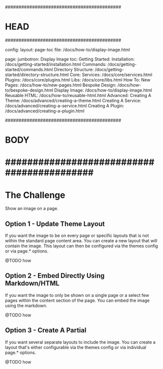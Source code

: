###########################################
# HEAD
###########################################

config: 
  layout: page-toc
  file: /docs/how-to/display-image.html

page: 
  jumbotron: Display Image
  toc:
    Getting Started: 
      Installation: /docs/getting-started/installation.html
      Commands: /docs/getting-started/commands.html
      Directory Structure: /docs/getting-started/directory-structure.html
    Core:
      Services: /docs/core/services.html
      Plugins: /docs/core/plugins.html
      Libs: /docs/core/libs.html
    How To:
      New Pages: /docs/how-to/new-pages.html
      Bespoke Design: /docs/how-to/bespoke-design.html
      Display Image: /docs/how-to/display-image.html
      Reusable HTML: /docs/how-to/reusable-html.html
    Advanced:
      Creating A Theme: /docs/advanced/creating-a-theme.html
      Creating A Service: /docs/advanced/creating-a-service.html
      Creating A Plugin: /docs/advanced/creating-a-plugin.html

###########################################
# BODY
###########################################
=====

# The Challenge

Show an image on a page.

## Option 1 - Update Theme Layout

If you want the image to be on every page or specific layouts that is not within the standard page content area. You can create a new layout that will contain the image. This layout can then be configured via the themes config or via page.* options.

@TODO how

## Option 2 - Embed Directly Using Markdown/HTML

If you want the image to only be shown on a single page or a select few pages within the content section of the page. You can embed the image using the markdown.

@TODO how

## Option 3 - Create A Partial

If you want several separate layouts to include the image. You can create a layout that's either configurable via the themes config or via individual page.* options.

@TODO how